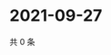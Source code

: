 # 2021-09-27

共 0 条

<!-- BEGIN WEIBO -->
<!-- 最后更新时间 Mon Sep 27 2021 00:19:19 GMT+0800 (China Standard Time) -->

<!-- END WEIBO -->
